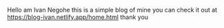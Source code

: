 Hello
am Ivan Negohe
this is a simple blog of mine
you can check it out at https://blog-ivan.netlify.app/home.html
thank you
